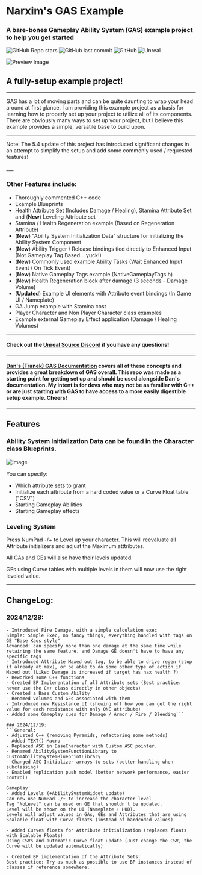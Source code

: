 # Narxim's GAS Example
### A bare-bones Gameplay Ability System (GAS) example project to help you get started

![GitHub Repo stars](https://img.shields.io/github/stars/Narxim/Narxim-GAS-Example?style=flat-square)
![GitHub last commit](https://img.shields.io/github/last-commit/Narxim/Narxim-GAS-Tutorial?style=flat-square)
![GitHub](https://img.shields.io/github/license/Narxim/Narxim-GAS-Example?style=flat-square)
![Unreal](https://img.shields.io/badge/Unreal_Engine_Versions-_(4.26+)_(5.0+)_Current_Version_(5.4)_-informational?style=flat-square)

![Preview Image](https://i.imgur.com/4XLuHTa.png)

## A fully-setup example project!
___

GAS has a lot of moving parts and can be quite daunting to wrap your head around at first glance. I am providing this example project as a basis for learning how to properly set up your project to utilize all of its components. There are obviously many ways to set up your project, but I believe this example provides a simple, versatile base to build upon.

---

<p>Note: The 5.4 update of this project has introduced significant changes in an attempt to simplify the setup and add some commonly used / requested features!</p>
___

### Other Features include:
- Thoroughly commented C++ code
- Example Blueprints
- Health Attribute Set (Includes Damage / Healing), Stamina Attribute Set and (**New**) Leveling Attribute set
- Stamina / Health Regeneration example (Based on Regeneration Attribute)
- (**New**) "Ability System Initialization Data" structure for initializing the Ability System Component
- (**New**) Ability Trigger / Release bindings tied directly to Enhanced Input (Not Gameplay Tag Based... yuck!)
- (**New**) Commonly used example Ability Tasks (Wait Enhanced Input Event / On Tick Event)
- (**New**) Native Gameplay Tags example (NativeGameplayTags.h)
- (**New**) Health Regeneration block after damage (3 seconds - Damage Volume)
- (**Updated**) Example UI elements with Attribute event bindings (In Game UI / Nameplate)
- GA Jump example with Stamina cost
- Player Character and Non Player Character class examples
- Example external Gameplay Effect application (Damage / Healing Volumes)
___

#### Check out the **[Unreal Source Discord](https://discord.gg/unrealsource)** if you have any questions!
___

#### [**Dan's (Tranek) GAS Documentation**](https://github.com/tranek/GASDocumentation) covers all of these concepts and provides a great breakdown of GAS overall. This repo was made as a starting point for getting set up and should be used alongside Dan's documentation. My intent is for devs who may not be as familiar with C++ or are just starting with GAS to have access to a more easily digestible setup example. Cheers!
---
## Features
### Ability System Initialization Data can be found in the Character class Blueprints.
![image](https://github.com/user-attachments/assets/af28429d-fac8-4efa-97d2-9fcce0b4aef5)

You can specify:
- Which attribute sets to grant
- Initialize each attribute from a hard coded value or a Curve Float table ("CSV")
- Starting Gameplay Abilities
- Starting Gameplay effects

### Leveling System
Press NumPad -/+ to Level up your character.
This will reevaluate all Attribute initializers and adjust the Maximum atttributes.

All GAs and GEs will also have their levels updated.

GEs using Curve tables with multiple levels in them will now use the right leveled value.

___
## ChangeLog:
### 2024/12/28:
```- Using one Resistance Attribute for all "Armors".
- Introduced Fire Damage, with a simple calculation exec
Simple: Simple Exec, no fancy things, everything handled with tags on GE "Base Kaos style"
Advanced: can specify more than one damage at the same time while retaining the same feature, and Damage GE doesn't have to have any specific tags
- Introduced Attribute Maxed out tag, to be able to drive regen (stop if already at max), or be able to do some other type of action if Maxed out (Like: Damage is increased if target has nax health ?)
- Reworked some C++ functions
- Created BP Implenentation of all Attribute sets (Best practice: never use the C++ class directly in other objects)
- Created a Base Custom Ability
- Renamed Volumes and GEs associated with them
- Introduced new Resistance UI (showing off how you can get the right value for each resistance with only ONE attribute)
- Added some Gameplay cues for Damage / Armor / Fire / Bleeding```

### 2024/12/19:
```General:
- Adjusted C++ (removing Pyramids, refactoring some methods)
- Added TEXT() Macro
- Replaced ASC in BaseCharacter with Custom ASC pointer.
- Renamed AbilitySystemFunctionLibrary to CustomAbilitySystemBlueprintLibrary
- Changed ASC Initializer arrays to sets (better handling when subclassing)
- Enabled replication push model (better network performance, easier control)

Gameplay:
- Added Levels (+AbilitySystemWidget update)
Can now use NumPad -/+ to increase the character level
Tag "NoLevel" can be used on GE that shouldn't be updated.
Level will be shown on the UI (Nameplate + HUD).
Levels will adjust values in GAs, GEs and Attributes that are using Scalable float with Curve floats (instead of hardcoded values)

- Added Curves floats for Attribute initialization (replaces floats with Scalable Floats)
Using CSVs and automatic Curve float update (Just change the CSV, the Curve will be updated automatically)

- Created BP implementation of the Attribute Sets:
Best practice: Try as much as possible to use BP instances instead of classes if reference somewhere.
```
